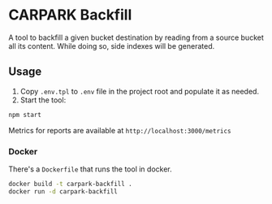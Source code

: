 # CARPARK Backfill

A tool to backfill a given bucket destination by reading from a source bucket all its content. While doing so, side indexes will be generated.

## Usage

1. Copy `.env.tpl` to `.env` file in the project root and populate it as needed.
2. Start the tool:

```sh
npm start
```

Metrics for reports are available at `http://localhost:3000/metrics`

### Docker

There's a `Dockerfile` that runs the tool in docker.

```sh
docker build -t carpark-backfill .
docker run -d carpark-backfill
```
